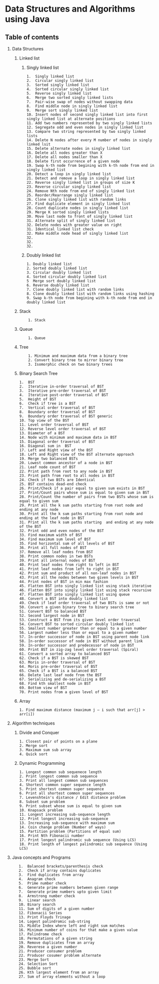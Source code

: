 # Data Structures and Algorithms using Java


## Table of contents
  1. Data Structures
     1.  Linked list
         1. Singly linked list
            
                1.  Singly linked list
                2.  Circular singly linked list
                3.  Sorted singly linked list
                4.  Sorted circular singly linked list
                5.  Reverse singly linked list
                6.  Merge two sorted singly linked lists
                7.  Pair-wise swap of nodes without swapping data
                8.  Find middle node in singly linked list
                9.  Merge sort singly linked list
                10. Insert nodes of second singly linked list into first singly linked list at alternate positions
                11. Add two numbers represented by two singly linked lists
                12. Segregate odd and even nodes in singly linked list
                13. Compare two string represented by two singly linked lists
                14. Delete N nodes after every M number of nodes in singly linked lsit
                15. Delete alternate nodes in singly linked list
                16. Delete all nodes greater than X
                17. Delete all nodes smaller than X
                18. Delete first occurrence of a given node
                19. Swap k-th node from begining with k-th node from end in singly linked list
                20. Detect a loop in singly linked list
                21. Detect and remove a loop in singly linked list
                22. Reverse singly linked list in groups of size K
                23. Reverse circular singly linked list
                24. Remove Nth node from end of singly linked list
                25. Reorder/Rearrange singly linked list 
                26. Clone singly linked list with random links 
                27. Find duplicate element in singly linked list 
                28. Count duplicate nodes in singly linked list
                29. Merge K sorted singly linked lists 
                30. Move last node to front of singly linked list
                31. Alternate split of singly linked list
                32. Delete nodes with greater value on right
                31. Identical linked list check
                32. Make middle node head of singly linked list
                32.
                32.
                32. 
            
         1. Doubly linked list
                
                1. Doubly linked list
                2. Sorted doubly linked list
                3. Circular doubly linked list
                4. Sorted circular doubly linked list
                5  Merge sort doubly linked list
                6. Reverse doubly linked list
                7. Clone doubly linked list with random links
                8. Clone doubly linked list with random links using hashing
                9. Swap k-th node from begining with k-th node from end in doubly linked list
     2. Stack
                
                1. Stack
     3. Queue
                
                1. Queue
                
     4. Tree
                
                1. Minimum and maximum data from a binary tree
                2. Convert binary tree to mirror binary tree
                3. Isomorphic check on two binary trees
                
     5. Binary Search Tree
            
            1.  BST
            2.  Iterative in-order traversal of BST
            3.  Iterative pre-order traversal of BST
            4.  Iterative post-order traversal of BST
            5.  Height of BST
            6.  Check if tree is a BST
            7.  Vertical order traversal of BST
            8.  Boundary order traversal of BST
            9.  Boundary order traversal of BST generic
            10. Top view of the BST
            11. Level order traversal of BST
            12. Reverse level order traversal of BST
            13. Diameter of a BST
            14. Node with minimum and maximum data in BST
            15. Diagonal order traversal of BST
            16. Diagonal sum in  BST
            17. Left and Right view of the BST
            18. Left and Right view of the BST alternate approach
            19. Merge two balanced BSTs
            20. Lowest common ancestor of a node in BST
            21. Leaf node count of BST
            22. Print path from root to any node in BST
            23. Print path from root to all nodes in BST
            24. Check if two BSTs are Identical
            25. BST contains dead-end check
            26. Print/Check if a pair equal to given sum exists in BST
            27. Print/Count pairs whose sum is equal to given sum in BST
            28. Print/Count the number of pairs from two BSTs whose sum is equal to given sum
            29. Print all the k sum paths starting from root node and ending at any node
            30. Print all the k sum paths starting from root node and ending at the leaf node in BST
            31. Print all the k sum paths starting  and ending at any node of the BST
            32. Print odd and even nodes of the BST
            33. Find maximum width of BST
            34. Find maximum sum level of BST
            35. Find horizontal sum of all levels of BST
            36. Print all full nodes of BST
            37. Remove all leaf nodes from BST
            38. Print common nodes in two BSTs
            39. Print all internal nodes of BST
            40. Print leaf nodes from right to left in BST
            41. Print leaf nodes from left to right in BST
            42. Print sum and product of all non-leaf nodes in BST
            43. Print all the nodes between two given levels in BST
            44. Print nodes of BST in min max fashion
            45. Flatten BST into singly linked list using stack iterative
            46. Flatten BST into singly linked list using stack recursive 
            47. Flatten BST into singly linked list using queue
            48. Convert a BST into doubly linked list
            49. Check if leaf order traversal of two BSTs is same or not
            50. Convert a given binary tree to binary search tree
            51. Convert BST to balanced BST
            52. Second largest node in BST
            53. Construct a BST from its given level order traversal
            54. Convert BST to sorted circular doubly linked list
            55. Smallest number greater than or equal to a given number 
            56. Largest number less than or equal to a given number
            57. In-order successor of node in BST using parent node link
            58. In-order successor of node in BST without parent link
            59. In-order successor and predecessor of node in BST
            60. Print BST in zig-zag level order traversal (Spiral)
            61. Convert a sorted array to balanced BST
            62. Check if a BST is skewed BST
            63. Moris in-order traversal of BST
            64. Moris pre-order traversal of BST
            65. Check if a BST is a balanced BST
            66. Delete last leaf node from the BST
            67. Serializing and de-serializing a BST
            68. Find kth smallest node in BST 
            69. Bottom view of BST
            70. Print nodes from a given level of BST 

     6. Array
            
            1. Find maximum distance (maximum j – i such that arr[j] > arr[i])
            
  2. Algorithm techniques
     1. Divide and Conquer
            
            1. Closest pair of points on a plane
            2. Merge sort
            3. Maximum sum sub array
            4. Quick sort
            
     2. Dynamic Programming
            
            1. Longest common sub sequenece length
            2. Print longest common sub sequence
            3. Print all longest common sub sequences 
            4. Shortest common super sequence length
            5. Print shortest common super sequence
            6. Print all shortest common super sequences
            7. Levenshtein's distance / Edit distance problem
            8. Subset sum problem
            9. Print subset whose sum is equal to given sum
            10. Knapsack problem
            11. Longest increasing sub-sequence length
            12. Print longest increasing sub-sequence
            13. Increasing sub-sequence with maximum sum
            14. Coin change problem (Number of ways)
            15. Partition problem (Partitions of equal sum)
            16. Print Nth Fibonacii number
            17. Print longest palindromic sub sequence (Using LCS)
            18. Print length of longest palindromic sub sequence (Using LCS)
            
  3. Java concepts and Programs

            1.  Balanced brackets/parenthesis check 
            2.  Check if array contains duplicates 
            3.  Find duplicates from array
            4.  Anagram check 
            5.  Prime number check 
            6.  Generate prime numbers between given range 
            7.  Generate prime numbers upto given limit 
            8.  Armstrong number check
            9.  Linear search
            10. Binary search
            11. Sum of digits of a given number 
            12. Fibonacii Series  
            13. Print Floyds Trinage 
            14. Logest palindromic sub-string 
            15. Middle Index where left and right sum matches
            16. Minimum number of coins for that make a given value
            17. Palindrome check 
            18. Permutations of a given string 
            19. Remove duplicates from an array
            20. Reverese a given number
            21. Producer consumer problem
            22. Producer cosumer problem alternate
            23. Merge Sort
            24. Selection Sort 
            25. Bubble sort
            26. Kth largest element from an array 
            27. Sum of array elements without a loop 
         
        
        
        
        
   

 
         
